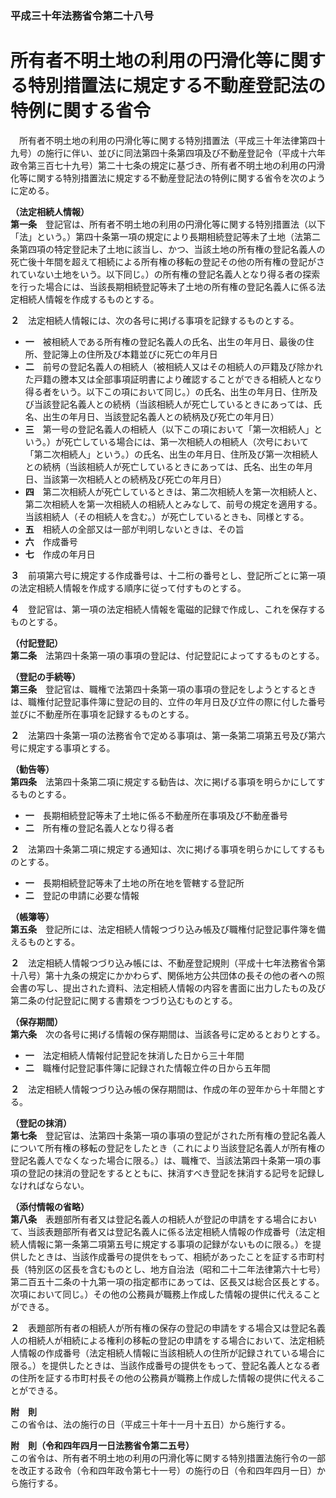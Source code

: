 ### 平成三十年法務省令第二十八号  
# 所有者不明土地の利用の円滑化等に関する特別措置法に規定する不動産登記法の特例に関する省令  
　所有者不明土地の利用の円滑化等に関する特別措置法（平成三十年法律第四十九号）の施行に伴い、並びに同法第四十条第四項及び不動産登記令（平成十六年政令第三百七十九号）第二十七条の規定に基づき、所有者不明土地の利用の円滑化等に関する特別措置法に規定する不動産登記法の特例に関する省令を次のように定める。  
  
**（法定相続人情報）**  
**第一条**　登記官は、所有者不明土地の利用の円滑化等に関する特別措置法（以下「法」という。）第四十条第一項の規定により長期相続登記等未了土地（法第二条第四項の特定登記未了土地に該当し、かつ、当該土地の所有権の登記名義人の死亡後十年間を超えて相続による所有権の移転の登記その他の所有権の登記がされていない土地をいう。以下同じ。）の所有権の登記名義人となり得る者の探索を行った場合には、当該長期相続登記等未了土地の所有権の登記名義人に係る法定相続人情報を作成するものとする。  
  
**２**　法定相続人情報には、次の各号に掲げる事項を記録するものとする。  
* **一**　被相続人である所有権の登記名義人の氏名、出生の年月日、最後の住所、登記簿上の住所及び本籍並びに死亡の年月日  
* **二**　前号の登記名義人の相続人（被相続人又はその相続人の戸籍及び除かれた戸籍の謄本又は全部事項証明書により確認することができる相続人となり得る者をいう。以下この項において同じ。）の氏名、出生の年月日、住所及び当該登記名義人との続柄（当該相続人が死亡しているときにあっては、氏名、出生の年月日、当該登記名義人との続柄及び死亡の年月日）  
* **三**　第一号の登記名義人の相続人（以下この項において「第一次相続人」という。）が死亡している場合には、第一次相続人の相続人（次号において「第二次相続人」という。）の氏名、出生の年月日、住所及び第一次相続人との続柄（当該相続人が死亡しているときにあっては、氏名、出生の年月日、当該第一次相続人との続柄及び死亡の年月日）  
* **四**　第二次相続人が死亡しているときは、第二次相続人を第一次相続人と、第二次相続人を第一次相続人の相続人とみなして、前号の規定を適用する。当該相続人（その相続人を含む。）が死亡しているときも、同様とする。  
* **五**　相続人の全部又は一部が判明しないときは、その旨  
* **六**　作成番号  
* **七**　作成の年月日  
  
**３**　前項第六号に規定する作成番号は、十二桁の番号とし、登記所ごとに第一項の法定相続人情報を作成する順序に従って付すものとする。  
  
**４**　登記官は、第一項の法定相続人情報を電磁的記録で作成し、これを保存するものとする。  
  
**（付記登記）**  
**第二条**　法第四十条第一項の事項の登記は、付記登記によってするものとする。  
  
**（登記の手続等）**  
**第三条**　登記官は、職権で法第四十条第一項の事項の登記をしようとするときは、職権付記登記事件簿に登記の目的、立件の年月日及び立件の際に付した番号並びに不動産所在事項を記録するものとする。  
  
**２**　法第四十条第一項の法務省令で定める事項は、第一条第二項第五号及び第六号に規定する事項とする。  
  
**（勧告等）**  
**第四条**　法第四十条第二項に規定する勧告は、次に掲げる事項を明らかにしてするものとする。  
* **一**　長期相続登記等未了土地に係る不動産所在事項及び不動産番号  
* **二**　所有権の登記名義人となり得る者  
  
**２**　法第四十条第二項に規定する通知は、次に掲げる事項を明らかにしてするものとする。  
* **一**　長期相続登記等未了土地の所在地を管轄する登記所  
* **二**　登記の申請に必要な情報  
  
**（帳簿等）**  
**第五条**　登記所には、法定相続人情報つづり込み帳及び職権付記登記事件簿を備えるものとする。  
  
**２**　法定相続人情報つづり込み帳には、不動産登記規則（平成十七年法務省令第十八号）第十九条の規定にかかわらず、関係地方公共団体の長その他の者への照会書の写し、提出された資料、法定相続人情報の内容を書面に出力したもの及び第二条の付記登記に関する書類をつづり込むものとする。  
  
**（保存期間）**  
**第六条**　次の各号に掲げる情報の保存期間は、当該各号に定めるとおりとする。  
* **一**　法定相続人情報付記登記を抹消した日から三十年間  
* **二**　職権付記登記事件簿に記録された情報立件の日から五年間  
  
**２**　法定相続人情報つづり込み帳の保存期間は、作成の年の翌年から十年間とする。  
  
**（登記の抹消）**  
**第七条**　登記官は、法第四十条第一項の事項の登記がされた所有権の登記名義人について所有権の移転の登記をしたとき（これにより当該登記名義人が所有権の登記名義人でなくなった場合に限る。）は、職権で、当該法第四十条第一項の事項の登記の抹消の登記をするとともに、抹消すべき登記を抹消する記号を記録しなければならない。  
  
**（添付情報の省略）**  
**第八条**　表題部所有者又は登記名義人の相続人が登記の申請をする場合において、当該表題部所有者又は登記名義人に係る法定相続人情報の作成番号（法定相続人情報に第一条第二項第五号に規定する事項の記録がないものに限る。）を提供したときは、当該作成番号の提供をもって、相続があったことを証する市町村長（特別区の区長を含むものとし、地方自治法（昭和二十二年法律第六十七号）第二百五十二条の十九第一項の指定都市にあっては、区長又は総合区長とする。次項において同じ。）その他の公務員が職務上作成した情報の提供に代えることができる。  
  
**２**　表題部所有者の相続人が所有権の保存の登記の申請をする場合又は登記名義人の相続人が相続による権利の移転の登記の申請をする場合において、法定相続人情報の作成番号（法定相続人情報に当該相続人の住所が記録されている場合に限る。）を提供したときは、当該作成番号の提供をもって、登記名義人となる者の住所を証する市町村長その他の公務員が職務上作成した情報の提供に代えることができる。  
  
**附　則**  
この省令は、法の施行の日（平成三十年十一月十五日）から施行する。  
  
**附　則（令和四年四月一日法務省令第二五号）**  
この省令は、所有者不明土地の利用の円滑化等に関する特別措置法施行令の一部を改正する政令（令和四年政令第七十一号）の施行の日（令和四年四月一日）から施行する。  
  
